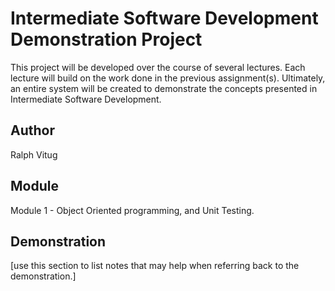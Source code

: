# Intermediate Software Development Demonstration Project
This project will be developed over the course of several lectures.  Each 
lecture will build on the work done in the previous assignment(s).  Ultimately, an entire system will be created to demonstrate the concepts 
presented in Intermediate Software Development.

## Author
Ralph Vitug

## Module
Module 1 - Object Oriented programming, and Unit Testing.

## Demonstration
[use this section to list notes that may help when referring back to the demonstration.]


